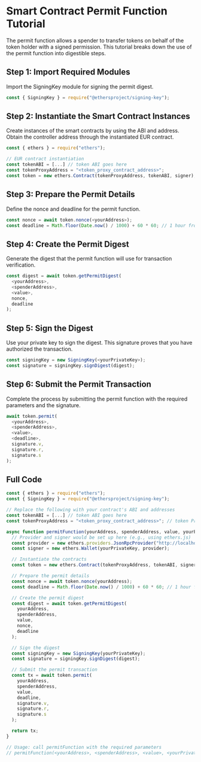 # Smart Contract Permit Function Tutorial
The permit function allows a spender to transfer tokens on behalf of the token holder with a signed permission. This tutorial breaks down the use of the permit function into digestible steps.

## Step 1: Import Required Modules
Import the SigningKey module for signing the permit digest.

```js
const { SigningKey } = require("@ethersproject/signing-key");
```

## Step 2: Instantiate the Smart Contract Instances
Create instances of the smart contracts by using the ABI and address. Obtain the controller address through the instantiated EUR contract.

```js
const { ethers } = require("ethers");

// EUR contract instantiation
const tokenABI = [...] // token ABI goes here
const tokenProxyAddress = "<token_proxy_contract_address>";
const token = new ethers.Contract(tokenProxyAddress, tokenABI, signer);
```
	
## Step 3: Prepare the Permit Details
Define the nonce and deadline for the permit function.
```js
const nonce = await token.nonce(<yourAddress>);
const deadline = Math.floor(Date.now() / 1000) + 60 * 60; // 1 hour from now
```

## Step 4: Create the Permit Digest
Generate the digest that the permit function will use for transaction verification.
```js
const digest = await token.getPermitDigest(
  <yourAddress>,
  <spenderAddress>,
  <value>,
  nonce,
  deadline
);
```

## Step 5: Sign the Digest
Use your private key to sign the digest. This signature proves that you have authorized the transaction.
```js
const signingKey = new SigningKey(<yourPrivateKey>);
const signature = signingKey.signDigest(digest);
```

## Step 6: Submit the Permit Transaction
Complete the process by submitting the permit function with the required parameters and the signature.
```js
await token.permit(
  <yourAddress>,
  <spenderAddress>,
  <value>,
  <deadline>,
  signature.v,
  signature.r,
  signature.s
);
```

## Full Code 
```js
const { ethers } = require("ethers");
const { SigningKey } = require("@ethersproject/signing-key");

// Replace the following with your contract's ABI and addresses
const tokenABI = [...] // token ABI goes here
const tokenProxyAddress = "<token_proxy_contract_address>"; // token Proxy contract address

async function permitFunction(yourAddress, spenderAddress, value, yourPrivateKey) {
  // Provider and signer would be set up here (e.g., using ethers.js)
  const provider = new ethers.providers.JsonRpcProvider("http://localhost:8545");
  const signer = new ethers.Wallet(yourPrivateKey, provider);

  // Instantiate the contracts
  const token = new ethers.Contract(tokenProxyAddress, tokenABI, signer);

  // Prepare the permit details
  const nonce = await token.nonce(yourAddress);
  const deadline = Math.floor(Date.now() / 1000) + 60 * 60; // 1 hour from now

  // Create the permit digest
  const digest = await token.getPermitDigest(
    yourAddress,
    spenderAddress,
    value,
    nonce,
    deadline
  );

  // Sign the digest
  const signingKey = new SigningKey(yourPrivateKey);
  const signature = signingKey.signDigest(digest);

  // Submit the permit transaction
  const tx = await token.permit(
    yourAddress,
    spenderAddress,
    value,
    deadline,
    signature.v,
    signature.r,
    signature.s
  );

  return tx;
}

// Usage: call permitFunction with the required parameters
// permitFunction(<yourAddress>, <spenderAddress>, <value>, <yourPrivateKey>).then(...);

```
